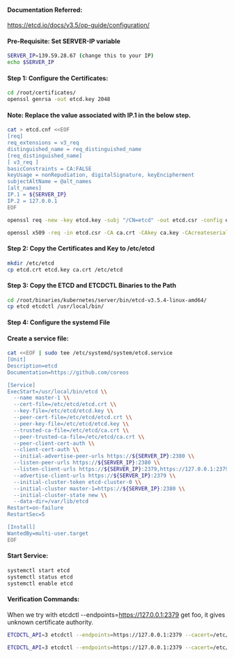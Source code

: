 #### Documentation Referred:

https://etcd.io/docs/v3.5/op-guide/configuration/

#### Pre-Requisite: Set SERVER-IP variable
```sh
SERVER_IP=139.59.28.67 (change this to your IP)
echo $SERVER_IP
```
#### Step 1: Configure the Certificates:
```sh
cd /root/certificates/
openssl genrsa -out etcd.key 2048
```
#### Note: Replace the value associated with IP.1 in the below step.

```sh
cat > etcd.cnf <<EOF
[req]
req_extensions = v3_req
distinguished_name = req_distinguished_name
[req_distinguished_name]
[ v3_req ]
basicConstraints = CA:FALSE
keyUsage = nonRepudiation, digitalSignature, keyEncipherment
subjectAltName = @alt_names
[alt_names]
IP.1 = ${SERVER_IP}
IP.2 = 127.0.0.1
EOF
```
```sh
openssl req -new -key etcd.key -subj "/CN=etcd" -out etcd.csr -config etcd.cnf

openssl x509 -req -in etcd.csr -CA ca.crt -CAkey ca.key -CAcreateserial  -out etcd.crt -extensions v3_req -extfile etcd.cnf -days 1000
```
#### Step 2: Copy the Certificates and Key to /etc/etcd
```sh
mkdir /etc/etcd
cp etcd.crt etcd.key ca.crt /etc/etcd
```
#### Step 3: Copy the ETCD and ETCDCTL Binaries to the Path
```sh
cd /root/binaries/kubernetes/server/bin/etcd-v3.5.4-linux-amd64/
cp etcd etcdctl /usr/local/bin/
```

#### Step 4: Configure the systemd File

#### Create a service file:
```sh
cat <<EOF | sudo tee /etc/systemd/system/etcd.service
[Unit]
Description=etcd
Documentation=https://github.com/coreos

[Service]
ExecStart=/usr/local/bin/etcd \\
  --name master-1 \\
  --cert-file=/etc/etcd/etcd.crt \\
  --key-file=/etc/etcd/etcd.key \\
  --peer-cert-file=/etc/etcd/etcd.crt \\
  --peer-key-file=/etc/etcd/etcd.key \\
  --trusted-ca-file=/etc/etcd/ca.crt \\
  --peer-trusted-ca-file=/etc/etcd/ca.crt \\
  --peer-client-cert-auth \\
  --client-cert-auth \\
  --initial-advertise-peer-urls https://${SERVER_IP}:2380 \\
  --listen-peer-urls https://${SERVER_IP}:2380 \\
  --listen-client-urls https://${SERVER_IP}:2379,https://127.0.0.1:2379 \\
  --advertise-client-urls https://${SERVER_IP}:2379 \\
  --initial-cluster-token etcd-cluster-0 \\
  --initial-cluster master-1=https://${SERVER_IP}:2380 \\
  --initial-cluster-state new \\
  --data-dir=/var/lib/etcd
Restart=on-failure
RestartSec=5

[Install]
WantedBy=multi-user.target
EOF
```
#### Start Service:
```sh
systemctl start etcd
systemctl status etcd
systemctl enable etcd
```
#### Verification Commands:

When we try with etcdctl --endpoints=https://127.0.0.1:2379 get foo, it gives unknown certificate authority.
```sh
ETCDCTL_API=3 etcdctl --endpoints=https://127.0.0.1:2379 --cacert=/etc/etcd/ca.crt --cert=/etc/etcd/etcd.crt --key=/etc/etcd/etcd.key put course "kplabs cka course is awesome"
```
```sh
ETCDCTL_API=3 etcdctl --endpoints=https://127.0.0.1:2379 --cacert=/etc/etcd/ca.crt --cert=/etc/etcd/etcd.crt --key=/etc/etcd/etcd.key get course
```